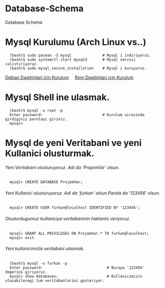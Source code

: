 # Database-Schema
Database Schema

# Mysql Kurulumu (Arch Linux vs..)
```
  (bash)$ sudo pacman -S mysql              # Mysql i indiriyoruz.
  (bash)$ sudo systemctl start mysqld       # Mysql servisi calistiriyoruz.
  (bash)$ sudo mysql_secure_installation    # Mysql i kuruyoruz.
```

<a href="https://www.digitalocean.com/community/tutorials/how-to-install-mysql-on-ubuntu-16-04">Debian Dagitimlari icin Kurulum</a><span>&nbsp;&nbsp;&nbsp;&nbsp;</span>
<a href="https://www.if-not-true-then-false.com/2010/install-mysql-on-fedora-centos-red-hat-rhel/">Rpm Dagitimlari icin Kurulum</a>

# Mysql Shell ine ulasmak.
```
  (bash)$ mysql -u root -p
  Enter password:                           # Kurulum sirasinda girdiginiz parolayi giriniz.
  mysql>
```

# Mysql de yeni Veritabani ve yeni Kullanici olusturmak.
<h6>Yeni Veritabani olusturuyoruz. Adi da 'ProjemVar' olsun.</h6>

```
  mysql> CREATE DATABASE ProjemVar;
```

<h6>Yeni Kullanici olusturuyoruz. Adi da 'furkan' olsun.Parola da '123456' olsun.</h6>

```
  mysql> CREATE USER furkan@localhost IDENTIFIED BY '123456';
```

<h6>Olusturdugumuz kullaniciya veritabaninin haklarini veriyoruz.</h6>

```
  mysql> GRANT ALL PRIVILEGES ON ProjemVar.* TO furkan@localhost;
  mysql> exit
```

<h6>Yeni kullanicimizla veritabani ulasmak.</h6>

```
  (bash)$ mysql -u furkan -p
  Enter password:                             # Buraya '123456' degerini giriyoruz.
  mysql> show databases;                      # Kullanicimizin ulasabilecegi tum veritabanlarini gosteriyor.
```

